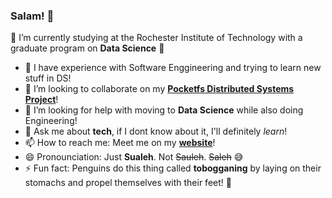 ### Salam! 👋

 🔭 I’m currently studying at the Rochester Institute of Technology with a graduate program on **Data Science** 🚀
- 🌱 I have experience with Software Enggineering and trying to learn new stuff in DS!
- 👯 I’m looking to collaborate on my **[Pocketfs Distributed Systems Project](http://github.com/smsali97/pocketfs)**!
- 🤔 I’m looking for help with moving to **Data Science** while also doing Engineering!
- 💬 Ask me about **tech**, if I dont know about it, I'll definitely *learn*!
- 📫 How to reach me: Meet me on my **[website](http://smsali97.github.io)**! 
- 😄 Pronounciation: Just **Sualeh**. Not ~~Sauleh~~. ~~Saleh~~ 😅 
- ⚡ Fun fact: Penguins do this thing called **tobogganing** by laying on their stomachs and propel themselves with their feet! 🐧
